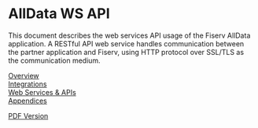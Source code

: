 # AllData WS API

This document describes the web services API usage of the Fiserv AllData application. A RESTful API web service handles communication between the partner application and Fiserv, using HTTP protocol over SSL/TLS as the communication medium.

<a href="./?path=docs/ws-api/overview.md">Overview</a><br>
<a href="./?path=docs/ws-api/integrations.md">Integrations</a><br>
<a href="./?path=docs/ws-api/webservices-apis.md">Web Services & APIs</a><br>
<a href="./?path=docs/ws-api/appendices.md">Appendices</a><br>

[PDF Version](https://raw.githubusercontent.com/Fiserv/alldata/develop/docs/documentation/pdfs/AllData%20WS%20API%20Specs%204.1.pdf)

